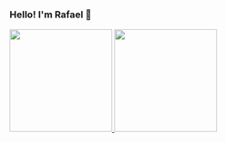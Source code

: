 ### Hello! I'm Rafael 👋

<p align="left">
<a href="https://github.com/rafaelsety">
  <img height="180em" src="https://github-readme-stats-eight-theta.vercel.app/api?username=rafaelsety&show_icons=true&theme=algolia&include_all_commits=true&count_private=true"/>
  <img height="180em" src="https://github-readme-stats-eight-theta.vercel.app/api/top-langs/?username=rafaelsety&layout=compact&theme=algolia"/>
</a>
</p>
